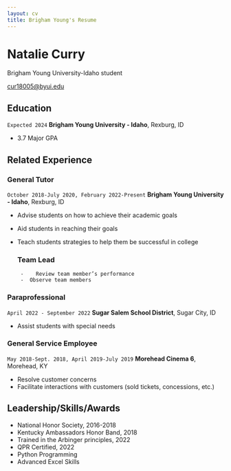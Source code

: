```yaml
---
layout: cv
title: Brigham Young's Resume
---
```

# Natalie Curry
Brigham Young University-Idaho student

<div id="webaddress">
<a href="cur18005@byui.edu">cur18005@byui.edu</a>

<!-- https://www.monique.tech/the-art-of-markdown -->

## Education

`Expected 2024`
__Brigham Young University - Idaho__, Rexburg, ID

- 3.7 Major GPA


## Related Experience

### General Tutor

`October 2018-July 2020, February 2022-Present`
__Brigham Young University - Idaho__, Rexburg, ID

-	Advise students on how to achieve their academic goals
-	Aid students in reaching their goals
- Teach students strategies to help them be successful in college
  
  ### Team Lead
       -	Review team member’s performance 
       -  Observe team members

### Paraprofessional

`April 2022 - September 2022`
__Sugar Salem School District__, Sugar City, ID

-	Assist students with special needs
  
### General Service Employee

`May 2018-Sept. 2018, April 2019-July 2019`
__Morehead Cinema 6__, Morehead, KY

-	Resolve customer concerns
-	Facilitate interactions with customers (sold tickets, concessions, etc.)

## Leadership/Skills/Awards

-	National Honor Society, 2016-2018
-	Kentucky Ambassadors Honor Band, 2018
-	Trained in the Arbinger principles, 2022
-	QPR Certified, 2022
-	Python Programming
-	Advanced Excel Skills


<!-- ### Footer

Last updated: December 2022 -->
